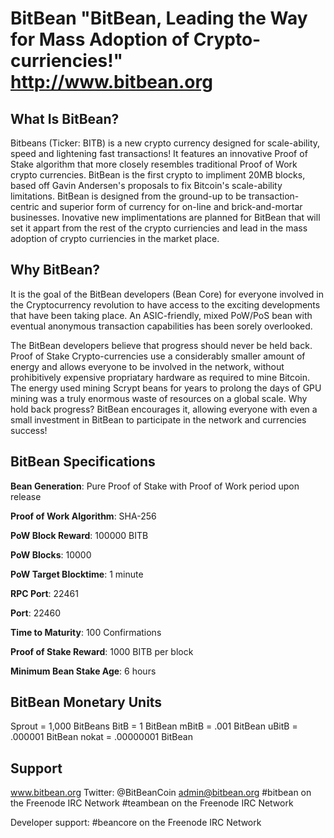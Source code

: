 
BitBean
"BitBean, Leading the Way for Mass Adoption of Crypto-curriencies!"
http://www.bitbean.org
==================================================================================


What Is BitBean?
----------------------------------------------------------------------------------

Bitbeans (Ticker: BITB) is a new crypto currency designed for scale-ability,
speed and lightening fast transactions! It features an innovative Proof of Stake
algorithm that more closely resembles traditional Proof of Work crypto currencies.
BitBean is the first crypto to impliment 20MB blocks, based off Gavin Andersen's
proposals to fix Bitcoin's scale-ability limitations.
BitBean is designed from the ground-up to be transaction-centric and superior form
of currency for on-line and brick-and-mortar businesses. Inovative new implimentations
are planned for BitBean that will set it appart from the rest of the crypto curriencies
and lead in the mass adoption of crypto curriencies in the market place.


Why BitBean?
----------------------------------------------------------------------------------

It is the goal of the BitBean developers (Bean Core) for everyone involved in the
Cryptocurrency revolution to have access to the exciting developments that have
been taking place. An ASIC-friendly, mixed PoW/PoS bean with eventual anonymous
transaction capabilities has been sorely overlooked.

The BitBean developers believe that progress should never be held back.
Proof of Stake Crypto-currencies use a considerably smaller amount of energy and
allows everyone to be involved in the network, without prohibitively expensive
propriatary hardware as required to mine Bitcoin. The energy used mining Scrypt
beans for years to prolong the days of GPU mining was a truly enormous waste of
resources on a global scale. Why hold back progress? BitBean encourages it,
allowing everyone with even a small investment in BitBean to participate in the
network and currencies success!

BitBean Specifications
----------------------------------------------------------------------------------

**Bean Generation**: Pure Proof of Stake with Proof of Work period upon release

**Proof of Work Algorithm**: SHA-256

**PoW Block Reward**: 100000 BITB

**PoW Blocks**: 10000
                          
**PoW Target Blocktime**: 1 minute

**RPC Port**: 22461

**Port**: 22460

**Time to Maturity**: 100 Confirmations

**Proof of Stake Reward**: 1000 BITB per block

**Minimum Bean Stake Age**: 6 hours


BitBean Monetary Units
----------------------------------------------------------------------------------

Sprout = 1,000 BitBeans
BitB = 1 BitBean
mBitB = .001 BitBean
uBitB = .000001 BitBean
nokat = .00000001 BitBean

Support
----------------------------------------------------------------------------------
www.bitbean.org
Twitter:  @BitBeanCoin
admin@bitbean.org
#bitbean on the Freenode IRC Network
#teambean on the Freenode IRC Network

Developer support:  #beancore on the Freenode IRC Network
